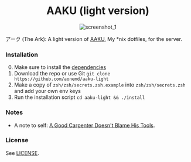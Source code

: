 <div align="center">
  <h1>
    AAKU (light version)
  </h1>

  ![screenshot_1](https://user-images.githubusercontent.com/16504838/56446196-82acf180-6301-11e9-962b-fb7b3ead4dfd.png)
</div>

アーク (The Ark): A light version of [AAKU](https://github.com/aonemd/aaku), My \*nix dotfiles, for the server.

### Installation

0. Make sure to install the [dependencies](https://github.com/aonemd/aaku-light/blob/master/dependencies.md)
1. Download the repo or use Git `git clone https://github.com/aonemd/aaku-light`
2. Make a copy of `zsh/zsh/secrets.zsh.example` into `zsh/zsh/secrets.zsh` and add your own env keys
3. Run the installation script `cd aaku-light && ./install`

### Notes

- A note to self: [A Good Carpenter Doesn't Blame His Tools](https://aonemd.github.io/blog/the-dotfiles).

### License

See [LICENSE](https://github.com/aonemd/aaku-light/blob/master/LICENSE).
